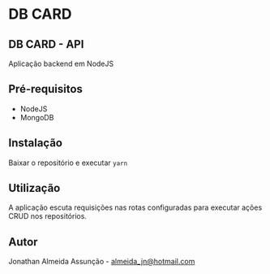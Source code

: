 # DB CARD

## DB CARD - API

Aplicação backend em NodeJS

## Pré-requisitos
- NodeJS
- MongoDB

## Instalação

Baixar o repositório e executar 
`
yarn
`
## Utilização

A aplicação escuta requisições nas rotas configuradas para executar ações CRUD nos repositórios.

## Autor

Jonathan Almeida Assunção - almeida_jn@hotmail.com